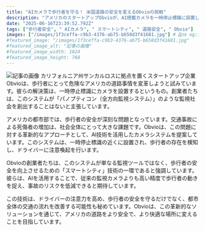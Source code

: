 ```yaml
---
title: "AIカメラで歩行者を守る！ 米国道路の安全を変えるObvioの挑戦"
description: "アメリカのスタートアップObvioが、AI搭載カメラを一時停止標識に設置し、歩行者の安全を守る革新的な技術を開発。事故多発の現状を変え、より安全な道路を目指す。監視社会ではないと強調。"
date: "2025-06-16T23:39:52.792Z"
tags: ["歩行者安全", " AIカメラ", " スマートシティ", " 道路安全", " Obvio"]
images: ["/images/1f3ceffa-c9b3-4376-ab75-b658d3f41681.jpg"] # Для og:image
#featured_image: "/images/1f3ceffa-c9b3-4376-ab75-b658d3f41681.jpg"
#featured_image_alt: "記事の画像"
#featured_image_width: 1024
#featured_image_height: 768
---
```

![記事の画像](/images/1f3ceffa-c9b3-4376-ab75-b658d3f41681.jpg)
カリフォルニア州サンカルロスに拠点を置くスタートアップ企業Obvioは、歩行者にとって危険なアメリカの道路事情を変革しようと試みています。彼らの解決策は、一時停止標識にカメラを設置するというもの。創業者たちは、このシステムが「パノプティコン（全方向監視システム）」のような監視社会を創出することはないと主張しています。

アメリカの都市部では、歩行者の安全が深刻な問題となっています。交通事故による死傷者の増加は、社会全体にとって大きな課題です。Obvioは、この問題に対する革新的なアプローチとして、AI技術を活用したカメラシステムを提案しています。このシステムは、一時停止標識の近くに設置され、歩行者の存在を検知し、ドライバーに注意喚起を行います。

Obvioの創業者たちは、このシステムが単なる監視ツールではなく、歩行者の安全を向上させるための「スマートシティ」技術の一環であると強調しています。彼らは、AIを活用することで、従来の監視カメラよりも高い精度で歩行者の動きを捉え、事故のリスクを低減できると期待しています。

この技術は、ドライバーの注意力を高め、歩行者の安全を守るだけでなく、都市全体の交通の流れを改善する可能性も秘めています。Obvioは、この革新的なソリューションを通じて、アメリカの道路をより安全で、より快適な場所に変えることを目指しています。
